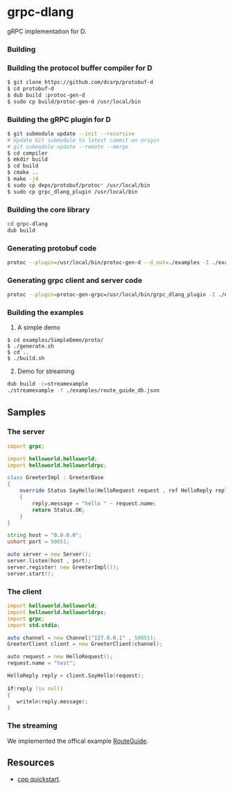 # grpc-dlang

gRPC implementation for D.

### Building

### Building the protocol buffer compiler for D
```sh
$ git clone https://github.com/dcarp/protobuf-d
$ cd protobuf-d
$ dub build :protoc-gen-d
$ sudo cp build/protoc-gen-d /usr/local/bin
```

### Building the gRPC plugin for D

```sh
$ git submodule update --init --recursive
# Update Git submodule to latest commit on origin
# git submodule update --remote --merge
$ cd compiler
$ mkdir build
$ cd build
$ cmake ..
$ make -j4
$ sudo cp deps/protobuf/protoc* /usr/local/bin
$ sudo cp grpc_dlang_plugin /usr/local/bin
```

### Building the core library
```sh
cd grpc-dlang
dub build
```

### Generating protobuf code
```sh
protoc --plugin=/usr/local/bin/protoc-gen-d --d_out=./examples -I ./examples ./examples/helloworld.proto
```

### Generating grpc client and server code
```sh
protoc --plugin=protoc-gen-grpc=/usr/local/bin/grpc_dlang_plugin -I ./examples --grpc_out=./examples ./examples/helloworld.proto
```

### Building the examples

1. A simple demo
```shell
$ cd examples/SimpleDemo/proto/
$ ./generate.sh
$ cd ..
$ ./build.sh 
```

2. Demo for streaming
```sh 
dub build -c=streamexample
./streamexample -f ./examples/route_guide_db.json
```


## Samples
 
### The server
 
```D
import grpc;

import helloworld.helloworld;
import helloworld.helloworldrpc;

class GreeterImpl : GreeterBase
{
    override Status SayHello(HelloRequest request , ref HelloReply reply)
    {
        reply.message = "hello " ~ request.name;
        return Status.OK;
    }
}

string host = "0.0.0.0";
ushort port = 50051;

auto server = new Server();
server.listen(host , port);
server.register( new GreeterImpl());
server.start();
```

### The client
```D
import helloworld.helloworld;
import helloworld.helloworldrpc;
import grpc;
import std.stdio;

auto channel = new Channel("127.0.0.1" , 50051);
GreeterClient client = new GreeterClient(channel);

auto request = new HelloRequest();
request.name = "test";

HelloReply reply = client.SayHello(request);
 
if(reply !is null)
{
   writeln(reply.message);
}
```

### The streaming

We implemented the offical example [RouteGuide](https://github.com/huntlabs/grpc-dlang/tree/master/examples/RouteGuideDemo).

## Resources

- [cpp quickstart](https://grpc.io/docs/languages/cpp/quickstart/).

